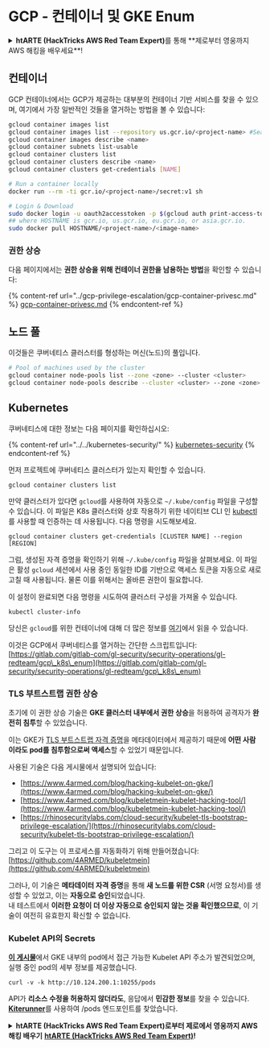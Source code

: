 # GCP - 컨테이너 및 GKE Enum

<details>

<summary><strong>htARTE (HackTricks AWS Red Team Expert)</strong>를 통해 **제로부터 영웅까지 AWS 해킹을 배우세요**!</summary>

HackTricks를 지원하는 다른 방법:

* **회사를 HackTricks에서 광고하거나 HackTricks를 PDF로 다운로드**하고 싶다면 [**구독 요금제**](https://github.com/sponsors/carlospolop)를 확인하세요!
* [**공식 PEASS & HackTricks 스왜그**](https://peass.creator-spring.com)를 구매하세요
* [**The PEASS Family**](https://opensea.io/collection/the-peass-family)를 발견하세요, 당사의 독점 [**NFTs**](https://opensea.io/collection/the-peass-family) 컬렉션
* **💬 [**디스코드 그룹**](https://discord.gg/hRep4RUj7f) 또는 [**텔레그램 그룹**](https://t.me/peass)에 가입하거나** 트위터** 🐦 [**@carlospolopm**](https://twitter.com/carlospolopm)을 **팔로우**하세요.
* **해킹 트릭을 공유하려면 PR을 제출하여** [**HackTricks**](https://github.com/carlospolop/hacktricks) 및 [**HackTricks Cloud**](https://github.com/carlospolop/hacktricks-cloud) github 저장소에 제출하세요.

</details>

## 컨테이너

GCP 컨테이너에서는 GCP가 제공하는 대부분의 컨테이너 기반 서비스를 찾을 수 있으며, 여기에서 가장 일반적인 것들을 열거하는 방법을 볼 수 있습니다:
```bash
gcloud container images list
gcloud container images list --repository us.gcr.io/<project-name> #Search in other subdomains repositories
gcloud container images describe <name>
gcloud container subnets list-usable
gcloud container clusters list
gcloud container clusters describe <name>
gcloud container clusters get-credentials [NAME]

# Run a container locally
docker run --rm -ti gcr.io/<project-name>/secret:v1 sh

# Login & Download
sudo docker login -u oauth2accesstoken -p $(gcloud auth print-access-token) https://HOSTNAME
## where HOSTNAME is gcr.io, us.gcr.io, eu.gcr.io, or asia.gcr.io.
sudo docker pull HOSTNAME/<project-name>/<image-name>
```
### 권한 상승

다음 페이지에서는 **권한 상승을 위해 컨테이너 권한을 남용하는 방법**을 확인할 수 있습니다:

{% content-ref url="../gcp-privilege-escalation/gcp-container-privesc.md" %}
[gcp-container-privesc.md](../gcp-privilege-escalation/gcp-container-privesc.md)
{% endcontent-ref %}

## 노드 풀

이것들은 쿠버네티스 클러스터를 형성하는 머신(노드)의 풀입니다.
```bash
# Pool of machines used by the cluster
gcloud container node-pools list --zone <zone> --cluster <cluster>
gcloud container node-pools describe --cluster <cluster> --zone <zone> <node-pool>
```
## Kubernetes

쿠버네티스에 대한 정보는 다음 페이지를 확인하십시오:

{% content-ref url="../../kubernetes-security/" %}
[kubernetes-security](../../kubernetes-security/)
{% endcontent-ref %}

먼저 프로젝트에 쿠버네티스 클러스터가 있는지 확인할 수 있습니다.
```
gcloud container clusters list
```
만약 클러스터가 있다면 `gcloud`를 사용하여 자동으로 `~/.kube/config` 파일을 구성할 수 있습니다. 이 파일은 K8s 클러스터와 상호 작용하기 위한 네이티브 CLI 인 [kubectl](https://kubernetes.io/docs/reference/kubectl/overview/)를 사용할 때 인증하는 데 사용됩니다. 다음 명령을 시도해보세요.
```
gcloud container clusters get-credentials [CLUSTER NAME] --region [REGION]
```
그럼, 생성된 자격 증명을 확인하기 위해 `~/.kube/config` 파일을 살펴보세요. 이 파일은 활성 `gcloud` 세션에서 사용 중인 동일한 ID를 기반으로 액세스 토큰을 자동으로 새로 고칠 때 사용됩니다. 물론 이를 위해서는 올바른 권한이 필요합니다.

이 설정이 완료되면 다음 명령을 시도하여 클러스터 구성을 가져올 수 있습니다.
```
kubectl cluster-info
```
당신은 `gcloud`를 위한 컨테이너에 대해 더 많은 정보를 [여기](https://cloud.google.com/sdk/gcloud/reference/container/)에서 읽을 수 있습니다.

이것은 GCP에서 쿠버네티스를 열거하는 간단한 스크립트입니다: [https://gitlab.com/gitlab-com/gl-security/security-operations/gl-redteam/gcp\_k8s\_enum](https://gitlab.com/gitlab-com/gl-security/security-operations/gl-redteam/gcp\_k8s\_enum)

### TLS 부트스트랩 권한 상승

초기에 이 권한 상승 기술은 **GKE 클러스터 내부에서 권한 상승**을 허용하여 공격자가 **완전히 침투**할 수 있었습니다.

이는 GKE가 [TLS 부트스트랩 자격 증명](https://kubernetes.io/docs/reference/command-line-tools-reference/kubelet-tls-bootstrapping/)을 메타데이터에서 제공하기 때문에 **어떤 사람이라도 pod를 침투함으로써 액세스**할 수 있었기 때문입니다.

사용된 기술은 다음 게시물에서 설명되어 있습니다:

* [https://www.4armed.com/blog/hacking-kubelet-on-gke/](https://www.4armed.com/blog/hacking-kubelet-on-gke/)
* [https://www.4armed.com/blog/kubeletmein-kubelet-hacking-tool/](https://www.4armed.com/blog/kubeletmein-kubelet-hacking-tool/)
* [https://rhinosecuritylabs.com/cloud-security/kubelet-tls-bootstrap-privilege-escalation/](https://rhinosecuritylabs.com/cloud-security/kubelet-tls-bootstrap-privilege-escalation/)

그리고 이 도구는 이 프로세스를 자동화하기 위해 만들어졌습니다: [https://github.com/4ARMED/kubeletmein](https://github.com/4ARMED/kubeletmein)

그러나, 이 기술은 **메타데이터 자격 증명**을 통해 **새 노드를 위한 CSR** (서명 요청서)를 생성할 수 있었고, 이는 **자동으로 승인**되었습니다.\
내 테스트에서 **이러한 요청이 더 이상 자동으로 승인되지 않는 것을 확인했으므로**, 이 기술이 여전히 유효한지 확신할 수 없습니다.

### Kubelet API의 Secrets <a href="#the-kubelet-api-git-secrets-redux" id="the-kubelet-api-git-secrets-redux"></a>

[**이 게시물**](https://blog.assetnote.io/2022/05/06/cloudflare-pages-pt3/)에서 GKE 내부의 pod에서 접근 가능한 Kubelet API 주소가 발견되었으며, 실행 중인 pod의 세부 정보를 제공했습니다.
```
curl -v -k http://10.124.200.1:10255/pods
```
API가 **리소스 수정을 허용하지 않더라도**, 응답에서 **민감한 정보**를 찾을 수 있습니다. [**Kiterunner**](https://github.com/assetnote/kiterunner)를 사용하여 /pods 엔드포인트를 찾았습니다.

<details>

<summary><strong>htARTE (HackTricks AWS Red Team Expert)로부터 제로에서 영웅까지 AWS 해킹 배우기</strong> <a href="https://training.hacktricks.xyz/courses/arte"><strong>htARTE (HackTricks AWS Red Team Expert)</strong></a><strong>!</strong></summary>

HackTricks를 지원하는 다른 방법:

* **회사가 HackTricks에 광고되길 원하거나** **PDF로 HackTricks 다운로드**하려면 [**SUBSCRIPTION PLANS**](https://github.com/sponsors/carlospolop)를 확인하세요!
* [**공식 PEASS & HackTricks 스왜그**](https://peass.creator-spring.com)를 구매하세요
* [**The PEASS Family**](https://opensea.io/collection/the-peass-family)를 발견하세요, 당사의 독점 [**NFTs**](https://opensea.io/collection/the-peass-family) 컬렉션
* **💬 [**Discord 그룹**](https://discord.gg/hRep4RUj7f)에 가입하거나 [**텔레그램 그룹**](https://t.me/peass)에 가입하거나** 트위터** 🐦 [**@carlospolopm**](https://twitter.com/carlospolopm)**을 팔로우하세요.**
* **해킹 트릭을 공유하려면 PR을** [**HackTricks**](https://github.com/carlospolop/hacktricks) 및 [**HackTricks Cloud**](https://github.com/carlospolop/hacktricks-cloud) github 저장소에 제출하세요.

</details>
